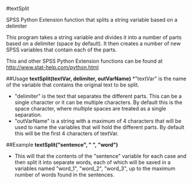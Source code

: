 #textSplit

SPSS Python Extension function that splits a string variable based on a delimiter

This program takes a string variable and divides it into a number of parts based on a delimiter (space by default). It then creates a number of new SPSS variables that contain each of the parts. 

This and other SPSS Python Extension functions can be found at http://www.stat-help.com/python.html

##Usage
**textSplit(textVar, delimiter, outVarName)**
*"textVar" is the name of the variable that contains the original text to be split.
* "delimiter" is the text that separates the different parts. This can be a single character or it can be multiple characters. By default this is the space character, where multiple spaces are treated as a single separation.
* "outVarName" is a string with a maximum of 4 characters that will be used to name the variables that will hold the different parts. By default this will be the first 4 characters of textVar.

##Example
**textSplit("sentence", " ", "word")**
* This will that the contents of the "sentence" variable for each case and then split it into separate words, each of which will be saved in a variables named "word_1", "word_2", "word_3", up to the maximum number of words found in the sentences.
